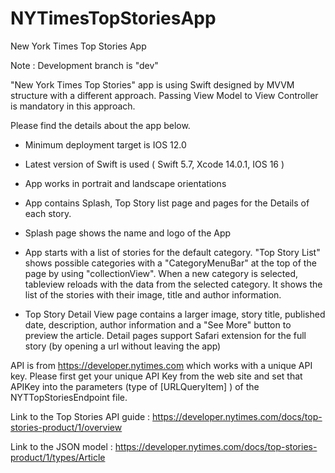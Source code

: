 # NYTimesTopStoriesApp
New York Times Top Stories App

Note : Development branch is "dev"

"New York Times Top Stories" app is using Swift designed by MVVM structure with a different approach. Passing View Model to View Controller is mandatory in this approach.

Please find the details about the app below.

-  Minimum deployment target is IOS 12.0

-  Latest version of Swift is used ( Swift 5.7, Xcode 14.0.1, IOS 16 )

-  App works in portrait and landscape orientations

-  App contains Splash, Top Story list page and pages for the Details of each story. 

-  Splash page shows the name and logo of the App

-  App starts with a list of stories for the default category. "Top Story List" shows possible categories with a "CategoryMenuBar" at the top of the page by using "collectionView". When a new category is selected, tableview reloads with the data from the selected category. It shows the list of the stories with their image, title and author information.

-  Top Story Detail View page contains a larger image, story title, published date, description, author information and a "See More" button to preview the article. Detail pages support Safari extension for the full story (by opening a url without leaving the app)

API is from https://developer.nytimes.com which works with a unique API key. Please first get your unique API Key from the web site and set that APIKey into the parameters (type of [URLQueryItem] ) of the NYTTopStoriesEndpoint file. 
 
Link to the Top Stories API guide : https://developer.nytimes.com/docs/top-stories-product/1/overview 
 
Link to the JSON model : https://developer.nytimes.com/docs/top-stories-product/1/types/Article
